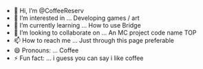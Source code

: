 - 👋 Hi, I’m @CoffeeReserv
- 👀 I’m interested in ... Developing games / art
- 🌱 I’m currently learning ... How to use Bridge
- 💞️ I’m looking to collaborate on ... An MC project code name TOP
- 📫 How to reach me ... Just through this page preferable
- 😄 Pronouns: ... Coffee
- ⚡ Fun fact: ... i guess you can say i like coffee

<!---
CoffeeReserv/CoffeeReserv is a ✨ special ✨ repository because its `README.md` (this file) appears on your GitHub profile.
You can click the Preview link to take a look at your changes.
--->
